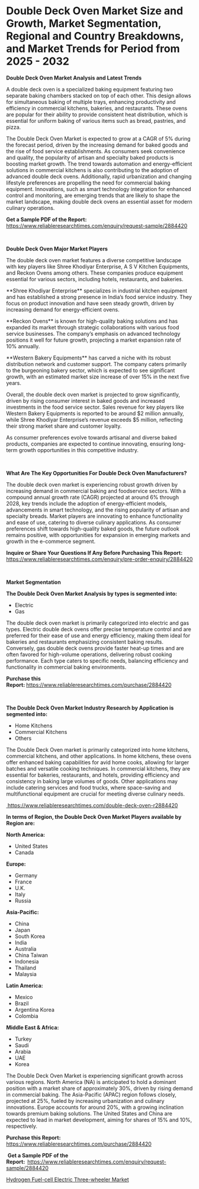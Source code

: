 <p><h1>Double Deck Oven Market Size and Growth, Market Segmentation, Regional and Country Breakdowns, and Market Trends for Period from 2025 -  2032</h1></p><p><strong>Double Deck Oven Market Analysis and Latest Trends</strong></p>
<p><p>A double deck oven is a specialized baking equipment featuring two separate baking chambers stacked on top of each other. This design allows for simultaneous baking of multiple trays, enhancing productivity and efficiency in commercial kitchens, bakeries, and restaurants. These ovens are popular for their ability to provide consistent heat distribution, which is essential for uniform baking of various items such as bread, pastries, and pizza.</p><p>The Double Deck Oven Market is expected to grow at a CAGR of 5% during the forecast period, driven by the increasing demand for baked goods and the rise of food service establishments. As consumers seek convenience and quality, the popularity of artisan and specialty baked products is boosting market growth. The trend towards automation and energy-efficient solutions in commercial kitchens is also contributing to the adoption of advanced double deck ovens. Additionally, rapid urbanization and changing lifestyle preferences are propelling the need for commercial baking equipment. Innovations, such as smart technology integration for enhanced control and monitoring, are emerging trends that are likely to shape the market landscape, making double deck ovens an essential asset for modern culinary operations.</p></p>
<p><strong>Get a Sample PDF of the Report:&nbsp;</strong> <a href="https://www.reliableresearchtimes.com/enquiry/request-sample/2884420?utm_campaign=2638&utm_medium=2&utm_source=Github&utm_content=ia&utm_term=13032025&utm_id=double-deck-oven">https://www.reliableresearchtimes.com/enquiry/request-sample/2884420</a></p>
<p>&nbsp;</p>
<p><strong>Double Deck Oven Major Market Players</strong></p>
<p><p>The double deck oven market features a diverse competitive landscape with key players like Shree Khodiyar Enterprise, A S V Kitchen Equipments, and Reckon Ovens among others. These companies produce equipment essential for various sectors, including hotels, restaurants, and bakeries.</p><p>**Shree Khodiyar Enterprise** specializes in industrial kitchen equipment and has established a strong presence in India’s food service industry. They focus on product innovation and have seen steady growth, driven by increasing demand for energy-efficient ovens.</p><p>**Reckon Ovens** is known for high-quality baking solutions and has expanded its market through strategic collaborations with various food service businesses. The company’s emphasis on advanced technology positions it well for future growth, projecting a market expansion rate of 10% annually.</p><p>**Western Bakery Equipments** has carved a niche with its robust distribution network and customer support. The company caters primarily to the burgeoning bakery sector, which is expected to see significant growth, with an estimated market size increase of over 15% in the next five years.</p><p>Overall, the double deck oven market is projected to grow significantly, driven by rising consumer interest in baked goods and increased investments in the food service sector. Sales revenue for key players like Western Bakery Equipments is reported to be around $2 million annually, while Shree Khodiyar Enterprise’s revenue exceeds $5 million, reflecting their strong market share and customer loyalty.</p><p>As consumer preferences evolve towards artisanal and diverse baked products, companies are expected to continue innovating, ensuring long-term growth opportunities in this competitive industry.</p></p>
<p>&nbsp;</p>
<p><strong>What Are The Key Opportunities For Double Deck Oven Manufacturers?</strong></p>
<p><p>The double deck oven market is experiencing robust growth driven by increasing demand in commercial baking and foodservice sectors. With a compound annual growth rate (CAGR) projected at around 6% through 2028, key trends include the adoption of energy-efficient models, advancements in smart technology, and the rising popularity of artisan and specialty breads. Market players are innovating to enhance functionality and ease of use, catering to diverse culinary applications. As consumer preferences shift towards high-quality baked goods, the future outlook remains positive, with opportunities for expansion in emerging markets and growth in the e-commerce segment.</p></p>
<p><strong>Inquire or Share Your Questions If Any Before Purchasing This Report:</strong> <a href="https://www.reliableresearchtimes.com/enquiry/pre-order-enquiry/2884420?utm_campaign=2638&utm_medium=2&utm_source=Github&utm_content=ia&utm_term=13032025&utm_id=double-deck-oven">https://www.reliableresearchtimes.com/enquiry/pre-order-enquiry/2884420</a></p>
<p>&nbsp;</p>
<p><strong>Market Segmentation</strong></p>
<p><strong>The Double Deck Oven Market Analysis by types is segmented into:</strong></p>
<p><ul><li>Electric</li><li>Gas</li></ul></p>
<p><p>The double deck oven market is primarily categorized into electric and gas types. Electric double deck ovens offer precise temperature control and are preferred for their ease of use and energy efficiency, making them ideal for bakeries and restaurants emphasizing consistent baking results. Conversely, gas double deck ovens provide faster heat-up times and are often favored for high-volume operations, delivering robust cooking performance. Each type caters to specific needs, balancing efficiency and functionality in commercial baking environments.</p></p>
<p><strong>Purchase this Report:&nbsp;</strong><a href="https://www.reliableresearchtimes.com/purchase/2884420?utm_campaign=2638&utm_medium=2&utm_source=Github&utm_content=ia&utm_term=13032025&utm_id=double-deck-oven">https://www.reliableresearchtimes.com/purchase/2884420</a></p>
<p>&nbsp;</p>
<p><strong>The Double Deck Oven Market Industry Research by Application is segmented into:</strong></p>
<p><ul><li>Home Kitchens</li><li>Commercial Kitchens</li><li>Others</li></ul></p>
<p><p>The Double Deck Oven market is primarily categorized into home kitchens, commercial kitchens, and other applications. In home kitchens, these ovens offer enhanced baking capabilities for avid home cooks, allowing for larger batches and versatile cooking techniques. In commercial kitchens, they are essential for bakeries, restaurants, and hotels, providing efficiency and consistency in baking large volumes of goods. Other applications may include catering services and food trucks, where space-saving and multifunctional equipment are crucial for meeting diverse culinary needs.</p></p>
<p><a href="https://www.reliableresearchtimes.com/double-deck-oven-r2884420?utm_campaign=2638&utm_medium=2&utm_source=Github&utm_content=ia&utm_term=13032025&utm_id=double-deck-oven">&nbsp;https://www.reliableresearchtimes.com/double-deck-oven-r2884420</a></p>
<p><strong>In terms of Region, the Double Deck Oven Market Players available by Region are:</strong></p>
<p>
    <p> <strong> North America: </strong>
        <ul>
            <li>United States</li>
            <li>Canada</li>
        </ul>
        </p> 
    <p> <strong> Europe: </strong>
        <ul>
            <li>Germany</li>
            <li>France</li>
            <li>U.K.</li>
            <li>Italy</li>
            <li>Russia</li>
        </ul>
        </p> 
    <p> <strong> Asia-Pacific: </strong>
        <ul>
            <li>China</li>
            <li>Japan</li>
            <li>South Korea</li>
            <li>India</li>
            <li>Australia</li>
            <li>China Taiwan</li>
            <li>Indonesia</li>
            <li>Thailand</li>
            <li>Malaysia</li>
        </ul>
        </p> 
    <p> <strong> Latin America: </strong>
        <ul>
            <li>Mexico</li>
            <li>Brazil</li>
            <li>Argentina Korea</li>
            <li>Colombia</li>
        </ul>
        </p> 
    <p> <strong> Middle East & Africa: </strong>
        <ul>
            <li>Turkey</li>
            <li>Saudi</li>
            <li>Arabia</li>
            <li>UAE</li>
            <li>Korea</li>
        </ul>
    </p>
    </p>
<p><p>The Double Deck Oven Market is experiencing significant growth across various regions. North America (NA) is anticipated to hold a dominant position with a market share of approximately 30%, driven by rising demand in commercial baking. The Asia-Pacific (APAC) region follows closely, projected at 25%, fueled by increasing urbanization and culinary innovations. Europe accounts for around 20%, with a growing inclination towards premium baking solutions. The United States and China are expected to lead in market development, aiming for shares of 15% and 10%, respectively.</p></p>
<p><strong>Purchase this Report: </strong><a href="https://www.reliableresearchtimes.com/purchase/2884420?utm_campaign=2638&utm_medium=2&utm_source=Github&utm_content=ia&utm_term=13032025&utm_id=double-deck-oven">https://www.reliableresearchtimes.com/purchase/2884420</a></p>
<p>&nbsp;<strong>Get a Sample PDF of the Report:&nbsp;&nbsp;</strong><a href="https://www.reliableresearchtimes.com/enquiry/request-sample/2884420?utm_campaign=2638&utm_medium=2&utm_source=Github&utm_content=ia&utm_term=13032025&utm_id=double-deck-oven">https://www.reliableresearchtimes.com/enquiry/request-sample/2884420</a></p>
<p><strong></strong></p>
<p><p><a href="https://github.com/barnickclara79/Market-Research-Report-List-1/blob/main/hydrogen-fuel-cell-electric-three-wheeler-market.md?utm_campaign=2638&utm_medium=2&utm_source=Github&utm_content=ia&utm_term=13032025&utm_id=double-deck-oven">Hydrogen Fuel-cell Electric Three-wheeler Market</a></p></p>